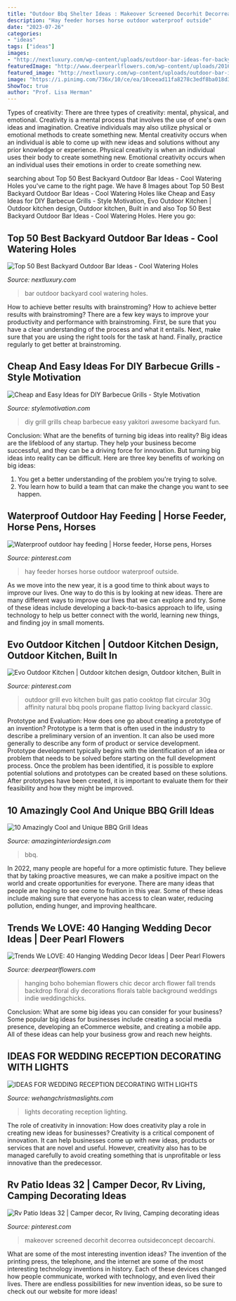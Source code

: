 ```yaml
---
title: "Outdoor Bbq Shelter Ideas : Makeover Screened Decorhit Decorrea Outsideconcept Decoarchi"
description: "Hay feeder horses horse outdoor waterproof outside"
date: "2023-07-26"
categories:
- "ideas"
tags: ["ideas"]
images:
- "http://nextluxury.com/wp-content/uploads/outdoor-bar-ideas-for-backyard.jpg"
featuredImage: "http://www.deerpearlflowers.com/wp-content/uploads/2016/05/wedding-arch-hanging-florals.jpg"
featured_image: "http://nextluxury.com/wp-content/uploads/outdoor-bar-ideas-for-backyard.jpg"
image: "https://i.pinimg.com/736x/10/ce/ea/10ceead11fa8278c3edf8ba018d37048--creative-ideas-hay-feeder.jpg"
ShowToc: true
author: "Prof. Lisa Herman"
---
```



Types of creativity: There are three types of creativity: mental, physical, and emotional.
Creativity is a mental process that involves the use of one's own ideas and imagination. Creative individuals may also utilize physical or emotional methods to create something new. Mental creativity occurs when an individual is able to come up with new ideas and solutions without any prior knowledge or experience. Physical creativity is when an individual uses their body to create something new. Emotional creativity occurs when an individual uses their emotions in order to create something new.

	

		
searching about Top 50 Best Backyard Outdoor Bar Ideas - Cool Watering Holes you've came to the right page. We have 8 Images about Top 50 Best Backyard Outdoor Bar Ideas - Cool Watering Holes like Cheap and Easy Ideas for DIY Barbecue Grills - Style Motivation, Evo Outdoor Kitchen | Outdoor kitchen design, Outdoor kitchen, Built in and also Top 50 Best Backyard Outdoor Bar Ideas - Cool Watering Holes. Here you go:
		
    
## Top 50 Best Backyard Outdoor Bar Ideas - Cool Watering Holes

<img loading=lazy src="http://nextluxury.com/wp-content/uploads/outdoor-bar-ideas-for-backyard.jpg" onerror="this.onerror=null;this.src='https://tse2.mm.bing.net/th?id=OIP.T7OXXXOZn1NodqeMY6XzcQAAAA&amp;pid=15.1';" alt="Top 50 Best Backyard Outdoor Bar Ideas - Cool Watering Holes">

_Source: nextluxury.com_

>bar outdoor backyard cool watering holes. 

	

How to achieve better results with brainstroming?
How to achieve better results with brainstroming? There are a few key ways to improve your productivity and performance with brainstroming. First, be sure that you have a clear understanding of the process and what it entails. Next, make sure that you are using the right tools for the task at hand. Finally, practice regularly to get better at brainstroming.

    
## Cheap And Easy Ideas For DIY Barbecue Grills - Style Motivation

<img loading=lazy src="https://www.diyncrafts.com/wp-content/uploads/2018/04/10-yakitori-grill.jpg" onerror="this.onerror=null;this.src='https://tse4.mm.bing.net/th?id=OIP.phYbQTPv3rN2LxUcC2X5QQHaLL&amp;pid=15.1';" alt="Cheap and Easy Ideas for DIY Barbecue Grills - Style Motivation">

_Source: stylemotivation.com_

>diy grill grills cheap barbecue easy yakitori awesome backyard fun. 

	

Conclusion: What are the benefits of turning big ideas into reality?
Big ideas are the lifeblood of any startup. They help your business become successful, and they can be a driving force for innovation. But turning big ideas into reality can be difficult. Here are three key benefits of working on big ideas:
1. You get a better understanding of the problem you're trying to solve.
2. You learn how to build a team that can make the change you want to see happen.

    
## Waterproof Outdoor Hay Feeding | Horse Feeder, Horse Pens, Horses

<img loading=lazy src="https://i.pinimg.com/736x/10/ce/ea/10ceead11fa8278c3edf8ba018d37048--creative-ideas-hay-feeder.jpg" onerror="this.onerror=null;this.src='https://tse1.mm.bing.net/th?id=OIP.cUrLMkAeBgf8H3bONt-c_QHaNJ&amp;pid=15.1';" alt="Waterproof outdoor hay feeding | Horse feeder, Horse pens, Horses">

_Source: pinterest.com_

>hay feeder horses horse outdoor waterproof outside. 

	

As we move into the new year, it is a good time to think about ways to improve our lives. One way to do this is by looking at new ideas. There are many different ways to improve our lives that we can explore and try. Some of these ideas include developing a back-to-basics approach to life, using technology to help us better connect with the world, learning new things, and finding joy in small moments.

    
## Evo Outdoor Kitchen | Outdoor Kitchen Design, Outdoor Kitchen, Built In

<img loading=lazy src="https://i.pinimg.com/736x/00/99/ad/0099ad508d8c45b1c2b639ce70cd72c3.jpg" onerror="this.onerror=null;this.src='https://tse2.mm.bing.net/th?id=OIP.L51iIa4u63VI9Z1L-lqWawHaHa&amp;pid=15.1';" alt="Evo Outdoor Kitchen | Outdoor kitchen design, Outdoor kitchen, Built in">

_Source: pinterest.com_

>outdoor grill evo kitchen built gas patio cooktop flat circular 30g affinity natural bbq pools propane flattop living backyard classic. 

	

Prototype and Evaluation: How does one go about creating a prototype of an invention?
Prototype is a term that is often used in the industry to describe a preliminary version of an invention. It can also be used more generally to describe any form of product or service development. Prototype development typically begins with the identification of an idea or problem that needs to be solved before starting on the full development process. Once the problem has been identified, it is possible to explore potential solutions and prototypes can be created based on these solutions. After prototypes have been created, it is important to evaluate them for their feasibility and how they might be improved.

    
## 10 Amazingly Cool And Unique BBQ Grill Ideas

<img loading=lazy src="https://www.amazinginteriordesign.com/wp-content/uploads/2014/12/Creative-BBQ-Grills.jpg" onerror="this.onerror=null;this.src='https://tse3.mm.bing.net/th?id=OIP.q6plM7pyGS0wxzJj67ko6QHaED&amp;pid=15.1';" alt="10 Amazingly Cool and Unique BBQ Grill Ideas">

_Source: amazinginteriordesign.com_

>bbq. 

	

In 2022, many people are hopeful for a more optimistic future. They believe that by taking proactive measures, we can make a positive impact on the world and create opportunities for everyone. There are many ideas that people are hoping to see come to fruition in this year. Some of these ideas include making sure that everyone has access to clean water, reducing pollution, ending hunger, and improving healthcare.

    
## Trends We LOVE: 40 Hanging Wedding Decor Ideas | Deer Pearl Flowers

<img loading=lazy src="http://www.deerpearlflowers.com/wp-content/uploads/2016/05/wedding-arch-hanging-florals.jpg" onerror="this.onerror=null;this.src='https://tse3.mm.bing.net/th?id=OIP.d2O-Z37FmVQmRTri1_XtxQHaLF&amp;pid=15.1';" alt="Trends We LOVE: 40 Hanging Wedding Decor Ideas | Deer Pearl Flowers">

_Source: deerpearlflowers.com_

>hanging boho bohemian flowers chic decor arch flower fall trends backdrop floral diy decorations florals table background weddings indie weddingchicks. 

	

Conclusion: What are some big ideas you can consider for your business?
Some popular big ideas for businesses include creating a social media presence, developing an eCommerce website, and creating a mobile app. All of these ideas can help your business grow and reach new heights.

    
## IDEAS FOR WEDDING RECEPTION DECORATING WITH LIGHTS

<img loading=lazy src="https://www.wehangchristmaslights.com/my-content/uploads/photo-gallery/f0118ae9a4c96706a7f24bdc38fdc990.jpg" onerror="this.onerror=null;this.src='https://tse3.mm.bing.net/th?id=OIP.-nEnL6qHd5cWZVubYwg09AHaJQ&amp;pid=15.1';" alt="IDEAS FOR WEDDING RECEPTION DECORATING WITH LIGHTS">

_Source: wehangchristmaslights.com_

>lights decorating reception lighting. 

	

The role of creativity in innovation: How does creativity play a role in creating new ideas for businesses?
Creativity is a critical component of innovation. It can help businesses come up with new ideas, products or services that are novel and useful. However, creativity also has to be managed carefully to avoid creating something that is unprofitable or less innovative than the predecessor.

    
## Rv Patio Ideas 32 | Camper Decor, Rv Living, Camping Decorating Ideas

<img loading=lazy src="https://i.pinimg.com/736x/0b/54/bf/0b54bfac2fc4264c2bd1c454ab10959e.jpg" onerror="this.onerror=null;this.src='https://tse2.mm.bing.net/th?id=OIP.AwAleU57BqE_9fEdeNk2HwHaFi&amp;pid=15.1';" alt="Rv Patio Ideas 32 | Camper decor, Rv living, Camping decorating ideas">

_Source: pinterest.com_

>makeover screened decorhit decorrea outsideconcept decoarchi. 

	

What are some of the most interesting invention ideas?
The invention of the printing press, the telephone, and the internet are some of the most interesting technology inventions in history. Each of these devices changed how people communicate, worked with technology, and even lived their lives. There are endless possibilities for new invention ideas, so be sure to check out our website for more ideas!

